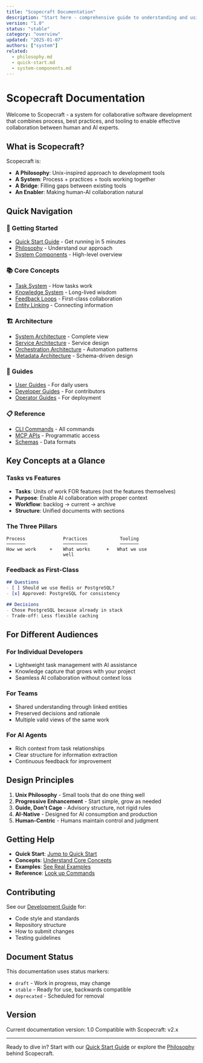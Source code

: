 ```yaml
---
title: "Scopecraft Documentation"
description: "Start here - comprehensive guide to understanding and using Scopecraft"
version: "1.0"
status: "stable"
category: "overview"
updated: "2025-01-07"
authors: ["system"]
related:
  - philosophy.md
  - quick-start.md
  - system-components.md
---
```


# Scopecraft Documentation

Welcome to Scopecraft - a system for collaborative software development that combines process, best practices, and tooling to enable effective collaboration between human and AI experts.

## What is Scopecraft?

Scopecraft is:
- **A Philosophy**: Unix-inspired approach to development tools
- **A System**: Process + practices + tools working together
- **A Bridge**: Filling gaps between existing tools
- **An Enabler**: Making human-AI collaboration natural

## Quick Navigation

### 🚀 Getting Started
- [Quick Start Guide](quick-start.md) - Get running in 5 minutes
- [Philosophy](philosophy.md) - Understand our approach
- [System Components](system-components.md) - High-level overview

### 📚 Core Concepts
- [Task System](../01-concepts/task-system.md) - How tasks work
- [Knowledge System](../01-concepts/knowledge-system.md) - Long-lived wisdom
- [Feedback Loops](../01-concepts/feedback-loops.md) - First-class collaboration
- [Entity Linking](../01-concepts/entity-linking.md) - Connecting information

### 🏗️ Architecture
- [System Architecture](../02-architecture/system-architecture.md) - Complete view
- [Service Architecture](../02-architecture/service-architecture.md) - Service design
- [Orchestration Architecture](../02-architecture/orchestration-architecture.md) - Automation patterns
- [Metadata Architecture](../02-architecture/metadata-architecture.md) - Schema-driven design

### 📖 Guides
- [User Guides](../03-guides/user/) - For daily users
- [Developer Guides](../03-guides/developer/) - For contributors
- [Operator Guides](../03-guides/operator/) - For deployment

### 📋 Reference
- [CLI Commands](../04-reference/cli/commands.md) - All commands
- [MCP APIs](../04-reference/mcp/) - Programmatic access
- [Schemas](../04-reference/schemas/) - Data formats

## Key Concepts at a Glance

### Tasks vs Features
- **Tasks**: Units of work FOR features (not the features themselves)
- **Purpose**: Enable AI collaboration with proper context
- **Workflow**: backlog → current → archive
- **Structure**: Unified documents with sections

### The Three Pillars

```
Process              Practices            Tooling
───────              ─────────            ───────
How we work     +    What works      +   What we use
                     well
```

### Feedback as First-Class

```markdown
## Questions
- [ ] Should we use Redis or PostgreSQL?
- [x] Approved: PostgreSQL for consistency

## Decisions  
- Chose PostgreSQL because already in stack
- Trade-off: Less flexible caching
```

## For Different Audiences

### For Individual Developers
- Lightweight task management with AI assistance
- Knowledge capture that grows with your project
- Seamless AI collaboration without context loss

### For Teams
- Shared understanding through linked entities
- Preserved decisions and rationale
- Multiple valid views of the same work

### For AI Agents
- Rich context from task relationships
- Clear structure for information extraction
- Continuous feedback for improvement

## Design Principles

1. **Unix Philosophy** - Small tools that do one thing well
2. **Progressive Enhancement** - Start simple, grow as needed
3. **Guide, Don't Cage** - Advisory structure, not rigid rules
4. **AI-Native** - Designed for AI consumption and production
5. **Human-Centric** - Humans maintain control and judgment

## Getting Help

- **Quick Start**: [Jump to Quick Start](quick-start.md)
- **Concepts**: [Understand Core Concepts](../01-concepts/)
- **Examples**: [See Real Examples](../03-guides/user/)
- **Reference**: [Look up Commands](../04-reference/)

## Contributing

See our [Development Guide](../05-development/README.md) for:
- Code style and standards
- Repository structure
- How to submit changes
- Testing guidelines

## Document Status

This documentation uses status markers:
- `draft` - Work in progress, may change
- `stable` - Ready for use, backwards compatible
- `deprecated` - Scheduled for removal

## Version

Current documentation version: 1.0
Compatible with Scopecraft: v2.x

---

Ready to dive in? Start with our [Quick Start Guide](quick-start.md) or explore the [Philosophy](philosophy.md) behind Scopecraft.